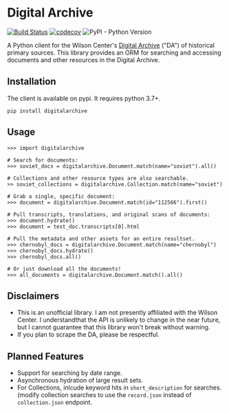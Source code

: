 Digital Archive
===============
[![Build Status](https://travis-ci.com/epikulski/digitalarchive.svg?token=DF1254Zmz3xWHziFRx2x&branch=master)](https://travis-ci.com/epikulski/digitalarchive)
[![codecov](https://codecov.io/gh/epikulski/digitalarchive/branch/master/graph/badge.svg?token=UOd5l8vX6b)](https://codecov.io/gh/epikulski/digitalarchive)
![PyPI - Python Version](https://img.shields.io/pypi/pyversions/digitalarchive)

A Python client for the Wilson Center's [Digital Archive](https://digitalarchive.wilsoncenter.org) ("DA") of historical primary sources. This library provides an ORM for searching and accessing documents and other resources in the Digital Archive. 

Installation
------------
The client is available on pypi. It requires python 3.7+.
```
pip install digitalarchive
```

Usage
-----
```
>>> import digitalarchive

# Search for documents:
>>> soviet_docs = digitalarchive.Document.match(name="soviet").all()

# Collections and other resource types are also searchable.
>> soviet_collections = digitalarchive.Collection.match(name="soviet")

# Grab a single, specific document:
>>> document = digitalarchive.Document.match(id="112566").first()

# Pull transcripts, translations, and original scans of documents:
>>> document.hydrate()
>>> document = test_doc.transcripts[0].html

# Pull the metadata and other assets for an entire resultset.
>>> chernobyl_docs = digitalarchive.Document.match(name="chernobyl")
>>> chernobyl_docs.hydrate()
>>> chernobyl_docs.all()

# Or just download all the documents!
>>> all_documents = digitalarchive.Document.match().all()
```

Disclaimers
-----------
* This is an unofficial library. I am not presently affiliated with the Wilson Center. I understandthat the API is unlikely to change in the near future, but I cannot guarantee that this library won't break without warning. 
* If you plan to scrape the DA, please be respectful. 

Planned Features
----------------
* Support for searching by date range.
* Asynchronous hydration of large result sets.
* For Collections, inlcude keyword hits in `short_description` for searches. (modify collection searches to use the  `record.json` instead of `collection.json` endpoint.

